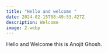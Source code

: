 ```yaml
---
title: "Hello and welcome "
date: 2024-02-15T08:49:53.427Z
description: Welcome
image: 2.webp
---
```

Hello and Welcome this is Anojit Ghosh.
